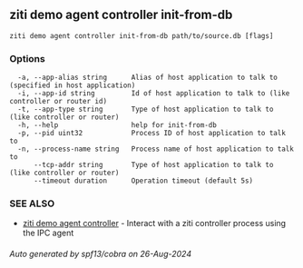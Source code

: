 ## ziti demo agent controller init-from-db



```
ziti demo agent controller init-from-db path/to/source.db [flags]
```

### Options

```
  -a, --app-alias string      Alias of host application to talk to (specified in host application)
  -i, --app-id string         Id of host application to talk to (like controller or router id)
  -t, --app-type string       Type of host application to talk to (like controller or router)
  -h, --help                  help for init-from-db
  -p, --pid uint32            Process ID of host application to talk to
  -n, --process-name string   Process name of host application to talk to
      --tcp-addr string       Type of host application to talk to (like controller or router)
      --timeout duration      Operation timeout (default 5s)
```

### SEE ALSO

* [ziti demo agent controller](../controller.md)	 - Interact with a ziti controller process using the IPC agent

###### Auto generated by spf13/cobra on 26-Aug-2024
